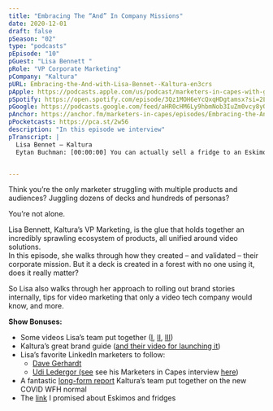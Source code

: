 ```yaml
---
title: "Embracing The “And” In Company Missions"
date: 2020-12-01
draft: false
pSeason: "02"
type: "podcasts"
pEpisode: "10"
pGuest: "Lisa Bennett "
pRole: "VP Corporate Marketing"
pCompany: "Kaltura"
pURL: Embracing-the-And-with-Lisa-Bennet--Kaltura-en3crs
pApple: https://podcasts.apple.com/us/podcast/marketers-in-capes-with-g-cmo/id1353391360#episodeGuid=f73af1aa-903e-4f19-92c6-1a567bf20f00
pSpotify: https://open.spotify.com/episode/3Qz1MOH6eYcQxqHDgtamsx?si=2LIRVj8CReul65Hs6WAbDA
pGoogle: https://podcasts.google.com/feed/aHR0cHM6Ly9hbmNob3IuZm0vcy8yOWI1NTgwL3BvZGNhc3QvcnNz/episode/ZjczYWYxYWEtOTAzZS00ZjE5LTkyYzYtMWE1NjdiZjIwZjAw?sa=X&ved=0CA0QkfYCahcKEwiQnaqqnLHtAhUAAAAAHQAAAAAQAQ
pAnchor: https://anchor.fm/marketers-in-capes/episodes/Embracing-the-And-with-Lisa-Bennet--Kaltura-en3crs
pPocketcasts: https://pca.st/2w56
description: "In this episode we interview"  
pTranscript: |
  Lisa Bennet – Kaltura  
  Eytan Buchman: [00:00:00] You can actually sell a fridge to an Eskimo. If you leave food out during the winter in Alaska, it gets freezer burn. Seriously. But the way that you sell that fridge is going to be very different than the way that you would sell a Sub-Zero stainless steel fridge. To an upper-class family in Connecticut.[00:00:24] As companies scale, especially in the B2B space. Marketing can get complicated. The way that you market to one audience might be totally different than the way that you market to another, even if it’s the same product at the core. In this episode, we talk to a marketer who manages a product ecosystem paralleled by giants like Microsoft.[00:00:44] We talk about developing a core brand story, getting everyone in the company to use it, which is really hard, how a video company markets with videos and more. I’m Eytan Buchman, you’re listening to Marketers in Capes with GCMO. And just as a word of warning, we’re done talking about fridges. So if that’s what kept you here now is the time to switch to kitchen appliance daily. Still with me? Amazing. Meet Lisa Bennett.[00:01:07] Lisa Bennet // Kaltura: [00:01:07] I’m Lisa Bennett. I’m VP of Corporate Marketing at Kaltura. I’ve been at Kaltura for about 13 years, almost since the company started. I love what I do. I manage our corporate marketing, which basically means that I need to make sure that everything at the end of the day comes into a single story. Kaltura provides what we call the video experience cloud. It’s a broad video platform that serves services, a wide range of industries with lots of video solutions[00:01:34]Eytan Buchman: [00:01:34] So a lot of different solutions for a lot of different industries is basically marketing code for huge headache. How do you actually come up with a story that brings that all together ?[00:01:44] Lisa Bennet // Kaltura: [00:01:44] It took us a while to figure out exactly how we want to tell that story. And one of the things that actually we realized along the way is that we needed to what we call embrace the “and”. So for a long time, we struggled with the that we do this and that and education and enterprise and, internal and external and cloud TV and eventually we realized that it’s actually a strength for Kaltura, because we are really the only company out there that caters with a broad platform across so many video use cases so once we embraced the “and” and realized that we can actually position Kaltura as the video experience cloud and the video expert across all use cases, it’s resonated very well.[00:02:28] Eytan Buchman: [00:02:28] So the journey to resonated very well can be a little bit long. Can you talk a little bit to how you come up with that story and then how you actually make sure that it’s something that lands well?[00:02:39]Lisa Bennet // Kaltura: [00:02:39] There were a few things involved. We worked very closely, with senior management, right? With the founders of the company and with our executives to understand what is it that makes Kaltura special and why is it that, we’ve chosen this path of going so broad, to power, any video experience for any organization.[00:02:59] Once we figured out that’s actually what we want to do now. It’s a matter of, okay, how do we articulate that? How do we structure our products in a way that supports that? and I guess the process was a lot of going back and forth, creating various diagrams, PowerPoint slides, et cetera, and really just hashing it out, and trying it.[00:03:22]if we think we have a message that resonates, we try it out in a few meetings, we say it to a few analysts and then we start to gather feedback. And as we gather feedback, we see what resonates and what actually, got people engaged and where you see that spark in, in someone’s eye, as you’re explaining the story and you see how, they connect to a certain message versus another, and we evolve it over time.[00:03:45]Eytan Buchman: [00:03:45] So you walk away with this really big picture story. Who is that level of the story actually for? Who is its target audience besides, I don’t know, TechCrunch when you raise a round ?[00:03:57] Lisa Bennet // Kaltura: [00:03:57] sure. So I think that to some extent, As a company, right? When, if it’s investors, if it’s strategic partners, Kaltura does quite a few partnerships.[00:04:09] For example, we have a very great partnership with AWS. we work with Oracle. We work with a lot of the big cloud providers many times both as a customer and also as a partner and a reseller, type situation, et cetera. So when we’re talking about a very strategic partnership or when we’re talking to investors or when talking to analysts, and sometimes also top tier reporters, those are the people that actually see Kaltura as a business, as an organization, as a company. And for them, it makes sense to tell that larger story. Another audience that we have to cater to is our internal audience. So we need to make sure that our employees also understand that they’re working at a company that has a very broad horizon and how that all ties together.[00:04:57]Eytan Buchman: [00:04:57] But obviously that story doesn’t work for everyone[00:05:03] Lisa Bennet // Kaltura: [00:05:03] So I think one of the things that we realized over time is that you can’t always tell the full story to every audience because it doesn’t always resonate. If I’m coming to you with a very specific ask and I want something just for my educational institution I don’t necessarily care that you do all these other things.[00:05:21]But what we have managed to do is tell the story, depending on, what narrative we need to address at that specific point in time. So we’ll still tell the overall, because it gives the company, the credibility and the breadth of our offering and it actually helps people understand that we’re not coming at this as a pinpoint solution. But on the other hand, we very quickly we’ll then dive into the very specific story, that we want to tell that specific audience. Because otherwise it’s too broad and you have to, you risk losing your audience.[00:05:53]Eytan Buchman: [00:05:53] So there tends to be this kind of awkward dynamic with say a sales team where they’ll jump onto a call and they say, I just want to talk about the product. And the marketing guy will say, well, talk about this big picture hoorah vision. How do you reconcile that ?[00:06:06] lisa_recording-1_2020-11-24–t08-05-38am–lisa-bennett: [00:06:06] First of all, I’m not a fan of kind of mandating things too much. I think that, each sales person has a very different style, different sales people out there in the field have their way of articulating things and their specific ideas on how to reach people .[00:06:22] we try to make sure that they have a set of materials that they can then play around with in terms of how broad they want to go versus how specific. I think over time though, they’ve realized that starting off with that bigger picture, like I said earlier, it gives them credibility.[00:06:38]Lisa Bennet // Kaltura: [00:06:38] So most of our competitors, interestingly, tend to be companies that focus on only one of the areas that we actually play in. They tend to be only for education or very focused on enterprise communication or things like that. So for us to actually come in and say, Kaltura has this broad, technology platform. That gives, a lot of credibility when coming in as a company that has that, know how, and those years of experience and that level of deep expertise. So I don’t say to them, okay, you have to spend your first 10 minutes or seven minutes or five minutes, but I provide them with the tools to tell that story and then I actually allow them, to dive in quickly to their specific story.[00:07:22]Eytan Buchman: [00:07:22] I love that. So it was really, we don’t tell them to use it, but if they’re smart, they’ll figure it out themselves.[00:07:27]Lisa Bennet // Kaltura: [00:07:27] we tell them to use it. I, I can’t, I can’t face all of them every single day and keep track of them.[00:07:33] Eytan Buchman: [00:07:33] I know this is a subject, the, of, a lot of headaches for larger marketing organizations. W what is the actual relationship between you and the corporate marketing side and the individual business units?[00:07:44] Lisa Bennet // Kaltura: [00:07:44] That is a wonderful $3 million question.[00:07:48] Eytan Buchman: [00:07:48] At the very least a question worth a lot of Advil in my experience.[00:07:52]Lisa Bennet // Kaltura: [00:07:52] I think that at the end of the day, the most important thing is communication and being able to collaborate together as a team . So the corporate marketing team at Kaltura, is actually charged with indeed making sure that this corporate story comes out and we also have a set of, great. team members who serve as resources to the other teams, if that’s with our brand and design and creative services, if it’s our marketing operations team. So I have a group of amazing people on my team that actually cater to the entire organization. Which makes it very fun, but also very challenging because we’re constantly balancing between everyone’s needs.[00:08:31] But on the other hand, we don’t lose sight of that big picture. My focus is more on anything that has to relate to Kaltura as a whole. So that’s our analyst relations, our PR, our corporate website , our design, creative and kind of brand story, as well as our marketing operations. And then the business units are focused primarily on lead gen demand generation of course, as well as, making sure that they have a specific product marketing and stories for their units, which are very different stories in our case, for sure. They have intertwined themes perhaps, but, but they’re very different stories and I really do my best and I really try to make sure that I’m never getting in anyone’s way.[00:09:16]Eytan Buchman: [00:09:16] How do you guys approach video marketing as an individual organization? And what are your tips for other organizations to remove all the intrinsic barriers that typically come with video marketing?[00:09:28]Lisa Bennet // Kaltura: [00:09:28] We’re big believers in video, obviously. I think that one of the things that we’ve learned, is that in order to remove a lot of the barriers, probably the best thing to do is have an internal video team. It might be one person, it might be more than one person depending on the budgets and capacity, et cetera. but it’s always good to have either someone in house or a really good freelancer that you can work really closely with to pop things out and to create videos.[00:09:58] I think that one of the things that have happened over the past year, for sure.[00:10:02] And even before that it started to happen, is that the barriers of high-level production have somewhat come down. We watch videos of people playing video games. we’re watching people in almost any type of situation and everybody’s okay with that. So marketing videos used to be something that everybody felt like, oh, you’ve got to spend those tens of thousands of dollars and bring in the video crews, et cetera. But I think nowadays, those barriers have gone way down, the tools that you need in the equipment that you need are far less.[00:10:35] You have a really good phone these days, you can make a pretty good video. And I think that one of the biggest barriers that marketers need to overcome is just their perception of how to use video. I would say, like one of the best brands out there, right? Just do it. You need to start experience experimenting with it.[00:10:54] I think one of the easiest ways to create videos and in the best possible fashion is working really well on a crisp message and a really cool script. so even if you’re just recording yourself, or you’re doing a really low-budget cool video that’s quick, just come up with some really fun and interesting ways to portray that it can be at the level of the script or the concept, it doesn’t have to be expensive and it doesn’t have to be too fancy.[00:11:22] Eytan Buchman: [00:11:22] Okay let’s talk distribution for a second when you have your very cool low budget video how do you make sure that people see it[00:11:30] Lisa Bennet // Kaltura: [00:11:30] Sure. Kaltura is very B2B, these days. And so we go with, I want to say some of the more traditional channels, but for sure, obviously all the social networks, and if it’s a great video, we’ll do paid, we also do organic.[00:11:44] One of the tips that I can actually provide, and, I’ve been talking about this quite a bit lately is if you engage your own employees in creating the video and appearing in the video, it’s amazing to see how it’s so much easier to distribute and to get people involved and rallied around it and to share it across their social networks.[00:12:05] Eytan Buchman: [00:12:05] . COVID and video what was that kind of impact? it must’ve just been an[00:12:10] lisa_recording-1_2020-11-24–t08-00-19am–eytan: [00:12:10] insane year. What was that[00:12:12] Eytan Buchman: [00:12:12] like and how did your marketing need to adapt to that?[00:12:15]Lisa Bennet // Kaltura: [00:12:15] From a marketing perspective, we went as digital as possible. It’s very similar to everyone else, but we also started creating quick and a relatively low budget videos in-house so that we can make sure that all of the tools that we provide have all of the, materials around them.[00:12:33] If it’s campaigns on how to use the tools, if it’s[00:12:35] lisa_recording-1_2020-11-24–t08-05-38am–lisa-bennett: [00:12:35] campaigns on how Kaltura can[00:12:37] Lisa Bennet // Kaltura: [00:12:37] help, et cetera. and we also did a broad range of of webinars, thought leadership pieces really coming out there as the experts that are actually going to help deal with this crazy situation that everyone found themselves in. So we really tried to take in our marketing a consultative approach of how you can leverage our tools and how you can get through this period of time.[00:13:02] Eytan Buchman: [00:13:02] Awesome. And, you mentioned webinars. I kind of on a, on a crusade right now around webinars. What do you feel like makes the difference between a terrible webinar and an awesome one?[00:13:11]Lisa Bennet // Kaltura: [00:13:11] You have to be talking about something that people actually want to hear. I think one of the biggest challenges that marketers have these days is that everyone is fighting for a time online. we’ve just got so many distractions and so many things being sent to us at any given time, that you really need to rise above in terms of what you want to talk about and what you want to say. Find a way to rise above the noise, even if that means that you’re going for a very targeted audience , you’re probably better off doing a series of webinars that are focused on us. Specific audience that wants to hear about that topic, as opposed to trying to go too broad and get, a wide range of people that might not even manage to resonate with the same topics.[00:13:54]Eytan Buchman: [00:13:54] Okay you’re a video company so from a technical perspective what do you actually need to know on that webinar experience?[00:14:02]Lisa Bennet // Kaltura: [00:14:02] I would definitely say you need to make sure that you have a platform that’s gonna work and work well, and it’s even better if you have some engaging features that can, keep them what we call leaning forward, as opposed to, just to watching a webinar and then browsing away from that tab or moving away.[00:14:18] Eytan Buchman: [00:14:18] Stepping away from Kaltura for a second, and I know it’s hard since you’ve been there for like 13 years, but if you were starting a new company tomorrow, what would be the first steps that you would take to start your marketing strategy ?[00:14:30] Lisa Bennet // Kaltura: [00:14:30] I really do believe in the balance between the art and the science of marketing. I think over time, marketers have become very data oriented and that’s very important. it’s important to be able to measure what you do. It’s important to be able to feed the sales teams very specifically, and to create that machine that you can measure and that you can actually tweak and, and fine tune and analyze. But I also would say that there’s a big aspect of art and marketing. There’s the creative side, there’s the experimental side. And I think it’s important not to lose sight of that.[00:15:05] And one other thing that I might add is that pinpointing a CEO at a large Fortune 500 company, or your neighbor or anybody on the street. Everyone loves a funny video. Everyone loves a cool banner. Everyone loves a fun message. At the end, we all want to enjoy the content that we’re consuming. The message can still be serious, but you can always portray it in a way that’s engaging and lighthearted.[00:15:30] Eytan Buchman: [00:15:30] I know it’s really hard to actually continue to develop as a marketer when you’re so busy marketing. When you have time to actually get out there and learn, how do you educate yourself on how to be a better marketer?[00:15:41]Lisa Bennet // Kaltura: [00:15:41] I follow on LinkedIn some marketers that I feel inspired by, I also listen to some podcasts like this one, for example and Techie Talkie, and there are quite a few good ones out there. And last thing I would say, networking with peers, the GCMO forum, has been a huge, help to me just being able to bounce ideas off people, and also have stopped, being nervous to ask and it’s great to see when you’re in a community of people that kind of connect it’s, Hey, what are you guys doing? And how are you guys tackling this? We’re all dealing with the same things and it’s a lot easier to be able to deal with it together and ask questions and bounce ideas off each other, then just struggling with those things on our own. So that’s another great source for me.[00:16:27]Eytan Buchman: [00:16:27] Think back to how Kaltura trialed it’s big picture story on analysts. Think about their focus on low budget videos and even Lisa’s recognition that every sales person will have their own style when pitching. It’s because marketing happens in the real world, not on slide decks. Webinars don’t need to be pitch perfect, if the content actually delivers.[00:16:47]You can see Kaltura’s low budget, high performance videos, a list of some of Lisa’s favorite marketing resources. And proof about that Eskimo fridge thing in the show notes at buchman.co.il/kaltura that’s with a K.[00:17:01] My name is Eytan Buchman and hear this noise? That’s me moving the mic around a bit, proof that even this episode was recorded in the real world.


---
```


Think you’re the only marketer struggling with multiple products and audiences? Juggling dozens of decks and hundreds of personas?

You’re not alone.

Lisa Bennett, Kaltura’s VP Marketing, is the glue that holds together an incredibly sprawling ecosystem of products, all unified around video solutions.  
In this episode, she walks through how they created – and validated – their corporate mission. But it a deck is created in a forest with no one using it, does it really matter?

So Lisa also walks through her approach to rolling out brand stories internally, tips for video marketing that only a video tech company would know, and more.

**Show Bonuses:**

  * Some videos Lisa’s team put together ([I](https://corp.kaltura.com/video_resource/the-magic-vpaas-recipe/), [II](https://corp.kaltura.com/video_resource/just-say-it-tips-for-creating-a-better-video-message/), [III](https://corp.kaltura.com/video_resource/choose-your-path-tips-for-creating-an-interactive-video/))
  * Kaltura’s great brand guide ([and their video for launching it](https://www.linkedin.com/posts/lishkee_sometimes-you-work-on-something-special-that-activity-6693661888229724160-m94d))
  * Lisa’s favorite LinkedIn marketers to follow: 
    * [Dave Gerhardt](https://www.linkedin.com/in/davegerhardt/)
    * [Udi Ledergor (see](https://www.linkedin.com/in/udiledergor/) see his Marketers in Capes interview [here](https://www.buchman.co.il/podcast/cash-worthy-content-sales-gong/))
  * A fantastic [long-form report](https://corp.kaltura.com/resources/role-video-new-normal-kaltura-data-report-2020/) Kaltura’s team put together on the new COVID WFH normal
  * The [link](https://www.notion.so/Lisa-Bennet-048afa0c56fc4252afc1a59e1f4e1785#2651a74cda0f4463bd0b279d781a1f31) I promised about Eskimos and fridges